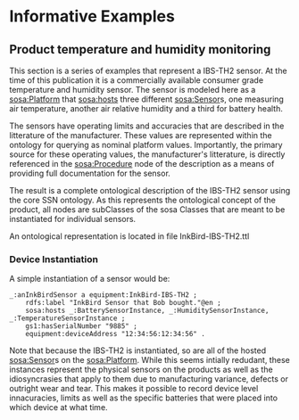 # Informative Examples

## Product temperature and humidity monitoring

This section is a series of examples that represent a IBS-TH2 sensor.  At the
time of this publication it is a commercially available consumer grade
temperature and humidity sensor.  The sensor is modeled here as a 
[sosa:Platform](http://www.w3.org/ns/sosa/Platform)
that [sosa:hosts](http://www.w3.org/ns/sosa/hosts) three different
[sosa:Sensor](http://www.w3.org/ns/sosa/Sensor)s, one measuring air temperature,
another air relative humidity and a third for battery health.

The sensors have operating limits and accuracies that are described in the
litterature of the manufacturer.  These values are represented within the
ontology for querying as nominal platform values.  Importantly, the primary
source for these operating values, the manufacturer's litterature, is directly
referenced in the [sosa:Procedure](http://www.w3.org/ns/sosa/Procedure) node of
the description as a means of providing full documentation for the sensor.

The result is a complete ontological description of the IBS-TH2 sensor using
the core SSN ontology.  As this represents the ontological concept of the
product, all nodes are subClasses of the sosa Classes that are meant to be
instantiated for individual sensors.

An ontological representation is located in file InkBird-IBS-TH2.ttl

### Device Instantiation

A simple instantiation of a sensor would be:

```
_:anInkBirdSensor a equipment:InkBird-IBS-TH2 ;
    rdfs:label "InkBird Sensor that Bob bought."@en ;
    sosa:hosts _:BatterySensorInstance, _:HumiditySensorInstance, _:TemperatureSensorInstance ;
    gs1:hasSerialNumber "9885" ;
    equipment:deviceAddress "12:34:56:12:34:56" .
```

Note that because the IBS-TH2 is instantiated, so are all of the hosted
[sosa:Sensor](http://www.w3.org/ns/sosa/Sensor)s on the
[sosa:Platform](http://www.w3.org/ns/sosa/Platform).  While this seems intially
redudant, these instances represent the physical sensors on the products as
well as the idiosyncrasies that apply to them due to manufacturing variance,
defects or outright wear and tear.  This makes it possible to record device
level innacuracies, limits as well as the specific batteries that were placed
into which device at what time.


